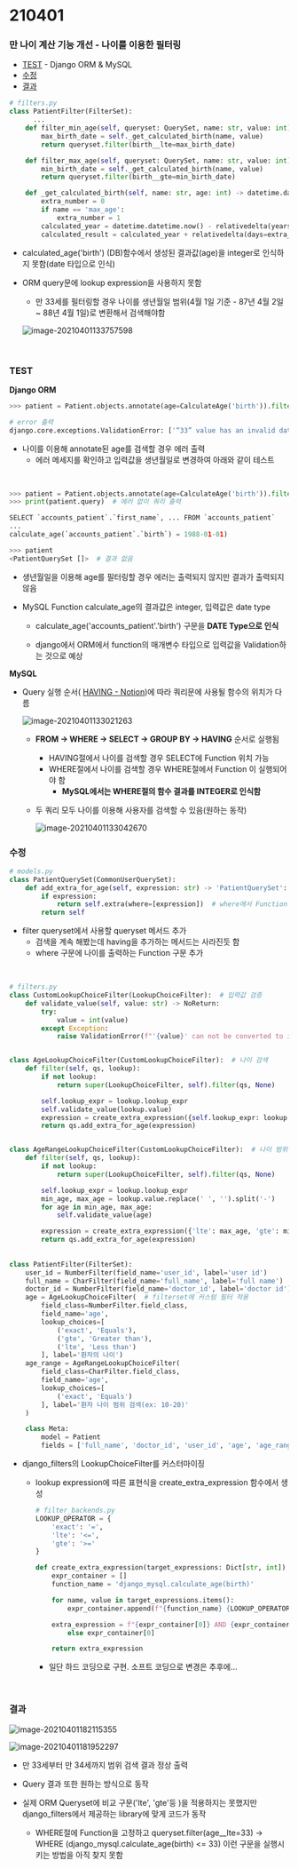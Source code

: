 # 210401

### 만 나이 계산 기능 개선 - 나이를 이용한 필터링

-   [TEST](#test) - Django ORM & MySQL
-   [수정](#수정)
-   [결과](#결과)

```python
# filters.py
class PatientFilter(FilterSet):
	  ...
    def filter_min_age(self, queryset: QuerySet, name: str, value: int) -> QuerySet:
        max_birth_date = self._get_calculated_birth(name, value)
        return queryset.filter(birth__lte=max_birth_date)

    def filter_max_age(self, queryset: QuerySet, name: str, value: int) -> QuerySet:
        min_birth_date = self._get_calculated_birth(name, value)
        return queryset.filter(birth__gte=min_birth_date)

    def _get_calculated_birth(self, name: str, age: int) -> datetime.date:
        extra_number = 0
        if name == 'max_age':
            extra_number = 1
        calculated_year = datetime.datetime.now() - relativedelta(years=age + extra_number)
        calculated_result = calculated_year + relativedelta(days=extra_number)
```

-   calculated_age('birth') (DB)함수에서 생성된 결과값(age)을 integer로 인식하지 못함(date 타입으로 인식)

-   ORM query문에 lookup expression을 사용하지 못함

    -   만 33세를 필터링할 경우 나이를 생년월일 범위(4월 1일 기준 - 87년 4월 2일 ~ 88년 4월 1일)로 변환해서 검색해야함

    ![image-20210401133757598](images/image-20210401133757598.png)



<br>

### TEST

**Django ORM** 

```python
>>> patient = Patient.objects.annotate(age=CalculateAge('birth')).filter(age=33)

# error 출력
django.core.exceptions.ValidationError: ['“33” value has an invalid date format. It must be in YYYY-MM-DD format.']

```

-   나이를 이용해 annotate된 age를 검색할 경우 에러 출력
    -   에러 메세지를 확인하고 입력값을 생년월일로 변경하여 아래와 같이 테스트

<br>

```python
>>> patient = Patient.objects.annotate(age=CalculateAge('birth')).filter(age='1988-01-01')
>>> print(patient.query)  # 에러 없이 쿼리 출력

SELECT `accounts_patient`.`first_name`, ... FROM `accounts_patient`
...
calculate_age(`accounts_patient`.`birth`) = 1988-01-01)

>>> patient  
<PatientQuerySet []>  # 결과 없음
```

-   생년월일을 이용해 age를 필터링할 경우 에러는 출력되지 않지만 결과가 출력되지 않음

-   MySQL Function calculate_age의 결과값은 integer, 입력값은 date type

    -   calculate_age('accounts_patient'.'birth') 구문을 **DATE Type으로 인식**

    -   django에서 ORM에서 function의 매개변수 타입으로 입력값을 Validation하는 것으로 예상

**MySQL**

-   Query 실행 순서( [HAVING - Notion](https://www.notion.so/navill/QUERY-HAVING-GROUP-BY-4fee8c3a0c2d4248a130ac6e07177ad8))에 따라 쿼리문에 사용될 함수의 위치가 다름

    ![image-20210401133021263](images/image-20210401133021263.png)

    -   **FROM -> WHERE -> SELECT -> GROUP BY -> HAVING** 순서로 실행됨

        -   HAVING절에서 나이를 검색할 경우 SELECT에 Function 위치 가능
        -   WHERE절에서 나이를 검색할 경우 WHERE절에서 Function 이 실행되어야 함
            -   **MySQL에서는 WHERE절의 함수 결과를 INTEGER로 인식함**

    -   두 쿼리 모두 나이를 이용해 사용자를 검색할 수 있음(원하는 동작)

        ![image-20210401133042670](images/image-20210401133042670.png)

    

### 수정

```python
# models.py
class PatientQuerySet(CommonUserQuerySet):
    def add_extra_for_age(self, expression: str) -> 'PatientQuerySet':
        if expression:
            return self.extra(where=[expression])  # where에서 Function 실행
        return self
```

-   filter queryset에서 사용할 queryset 메서드 추가
    -   검색을 계속 해봤는데 having을 추가하는 메서드는 사라진듯 함
    -   where 구문에 나이를 출력하는 Function 구문 추가



<br>

```python
# filters.py
class CustomLookupChoiceFilter(LookupChoiceFilter):  # 입력값 검증
    def validate_value(self, value: str) -> NoReturn:
        try:
            value = int(value)
        except Exception:
            raise ValidationError(f"'{value}' can not be converted to integer")


class AgeLookupChoiceFilter(CustomLookupChoiceFilter):  # 나이 검색
    def filter(self, qs, lookup):
        if not lookup:
            return super(LookupChoiceFilter, self).filter(qs, None)

        self.lookup_expr = lookup.lookup_expr
        self.validate_value(lookup.value)
        expression = create_extra_expression({self.lookup_expr: lookup.value})
        return qs.add_extra_for_age(expression)


class AgeRangeLookupChoiceFilter(CustomLookupChoiceFilter):  # 나이 범위 검색
    def filter(self, qs, lookup):
        if not lookup:
            return super(LookupChoiceFilter, self).filter(qs, None)

        self.lookup_expr = lookup.lookup_expr
        min_age, max_age = lookup.value.replace(' ', '').split('-')
        for age in min_age, max_age:
            self.validate_value(age)

        expression = create_extra_expression({'lte': max_age, 'gte': min_age})
        return qs.add_extra_for_age(expression)
      
      
class PatientFilter(FilterSet):
    user_id = NumberFilter(field_name='user_id', label='user id')
    full_name = CharFilter(field_name='full_name', label='full name')
    doctor_id = NumberFilter(field_name='doctor_id', label='doctor id')
    age = AgeLookupChoiceFilter(  # filterset에 커스텀 필터 적용
        field_class=NumberFilter.field_class,
        field_name='age',
        lookup_choices=[
            ('exact', 'Equals'),
            ('gte', 'Greater than'),
            ('lte', 'Less than')
        ], label='환자의 나이')
    age_range = AgeRangeLookupChoiceFilter(
        field_class=CharFilter.field_class,
        field_name='age',
        lookup_choices=[
            ('exact', 'Equals')
        ], label='환자 나이 범위 검색(ex: 10-20)'
    )

    class Meta:
        model = Patient
        fields = ['full_name', 'doctor_id', 'user_id', 'age', 'age_range'] 

```

-   django_filters의 LookupChoiceFilter를 커스터마이징

    -   lookup expression에 따른 표현식을 create_extra_expression 함수에서 생성

        ```python
        # filter_backends.py
        LOOKUP_OPERATOR = {
            'exact': '=',
            'lte': '<=',
            'gte': '>='
        }
        
        def create_extra_expression(target_expressions: Dict[str, int]) -> str:
            expr_container = []
            function_name = 'django_mysql.calculate_age(birth)'
        
            for name, value in target_expressions.items():
                expr_container.append(f"{function_name} {LOOKUP_OPERATOR[name]} {value}")
        
            extra_expression = f"{expr_container[0]} AND {expr_container[1]}" if len(expr_container) == 2 \
                else expr_container[0]
        
            return extra_expression
        ```

        -   일단 하드 코딩으로 구현. 소프트 코딩으로 변경은 추후에...

<br>

### 결과

![image-20210401182115355](images/image-20210401182115355.png)

![image-20210401181952297](images/image-20210401181952297.png)

-   만 33세부터 만 34세까지 범위 검색 결과 정상 출력

-   Query 결과 또한 원하는 방식으로 동작

-   실제 ORM Queryset에 비교 구문('lte', 'gte'등 )을 적용하지는 못했지만 django_filters에서 제공하는 library에 맞게 코드가 동작

    -   WHERE절에 Function을 고정하고 queryset.filter(age__lte=33) ->  WHERE (django_mysql.calculate_age(birth) <= 33) 이런 구문을 실행시키는 방법을 아직 찾지 못함

    

    

